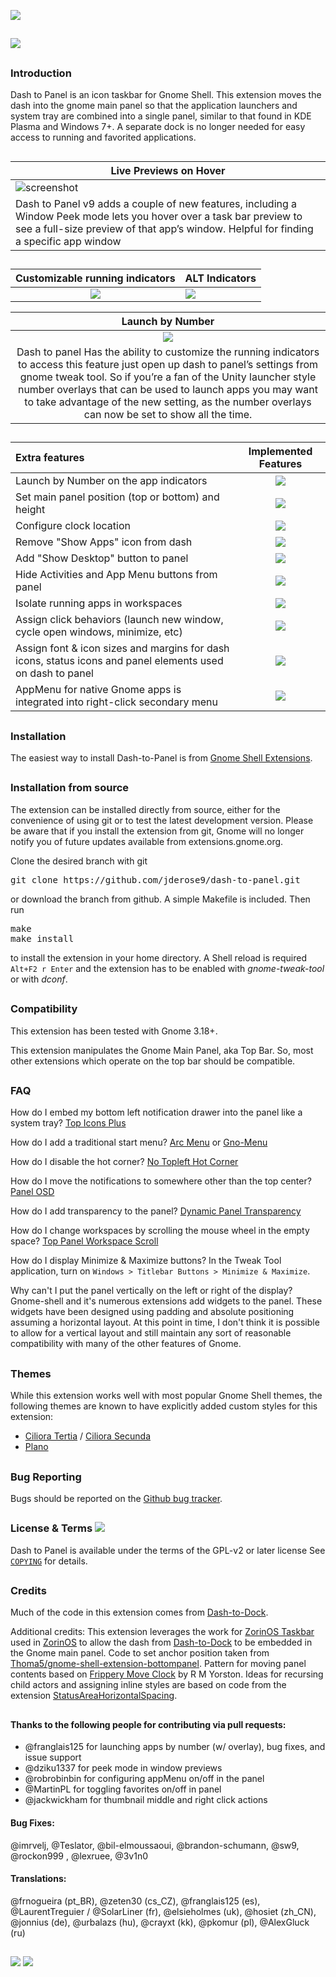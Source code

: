![](https://github.com/LinxGem33/Neon/blob/master/artwork/dash-to-dock-wide-banner2.png?raw=true)
##
![](https://github.com/LinxGem33/Neon/blob/master/artwork/dtp-new-main-pic.png?raw=true)

## 
### Introduction

Dash to Panel is an icon taskbar for Gnome Shell. This extension moves the dash into the gnome main panel so that the application launchers and system tray are combined into a single panel, similar to that found in KDE Plasma and Windows 7+. A separate dock is no longer needed for easy access to running and favorited applications.
##

|Live Previews on Hover|
|-----|
|![screenshot](https://github.com/LinxGem33/Neon/blob/master/artwork/previews.gif?raw=true)|
|Dash to Panel v9 adds a couple of new features, including a Window Peek mode lets you hover over a task bar preview to see a full-size preview of that app’s window. Helpful for finding a specific app window|
##

|Customizable running indicators|ALT Indicators|
|:-----:|-----|
|![](https://github.com/LinxGem33/Neon/blob/master/artwork/indicators.png?raw=true)|![](https://github.com/LinxGem33/Neon/blob/master/artwork/indicators.svg3.png?raw=true)|

|Launch by Number|
|:-----:|
|![](https://github.com/LinxGem33/Neon/blob/master/artwork/indicators-num.png?raw=true)|
|Dash to panel Has the ability to customize the running indicators to access this feature just open up dash to panel’s settings from gnome tweak tool. So if you’re a fan of the Unity launcher style number overlays that can be used to launch apps you may want to take advantage of the new setting, as the number overlays can now be set to show all the time.|
##

|Extra features|Implemented Features|
|:-----|:-----:|
|Launch by Number on the app indicators|![](https://github.com/LinxGem33/Neon/blob/master/artwork/done.svg.png?raw=true)|
|Set main panel position (top or bottom) and height|![](https://github.com/LinxGem33/Neon/blob/master/artwork/done.svg.png?raw=true)|
|Configure clock location|![](https://github.com/LinxGem33/Neon/blob/master/artwork/done.svg.png?raw=true)|
|Remove "Show Apps" icon from dash|![](https://github.com/LinxGem33/Neon/blob/master/artwork/done.svg.png?raw=true)|
|Add "Show Desktop" button to panel|![](https://github.com/LinxGem33/Neon/blob/master/artwork/done.svg.png?raw=true)|
|Hide Activities and App Menu buttons from panel|![](https://github.com/LinxGem33/Neon/blob/master/artwork/done.svg.png?raw=true)|
|Isolate running apps in workspaces|![](https://github.com/LinxGem33/Neon/blob/master/artwork/done.svg.png?raw=true)|
|Assign click behaviors (launch new window, cycle open windows, minimize, etc)|![](https://github.com/LinxGem33/Neon/blob/master/artwork/done.svg.png?raw=true)|
|Assign font & icon sizes and margins for dash icons, status icons and panel elements used on dash to panel|![](https://github.com/LinxGem33/Neon/blob/master/artwork/done.svg.png?raw=true)|
|AppMenu for native Gnome apps is integrated into right-click secondary menu|![](https://github.com/LinxGem33/Neon/blob/master/artwork/done.svg.png?raw=true)|

##
### Installation

The easiest way to install Dash-to-Panel is from [Gnome Shell Extensions](https://extensions.gnome.org/extension/1160/dash-to-panel/).

## 
### Installation from source

The extension can be installed directly from source, either for the convenience of using git or to test the latest development version. Please be aware that if you install the extension from git, Gnome will no longer notify you of future updates available from extensions.gnome.org.

Clone the desired branch with git
<pre>git clone https://github.com/jderose9/dash-to-panel.git</pre>
or download the branch from github. A simple Makefile is included. Then run
<pre>make
make install
</pre>
to install the extension in your home directory. A Shell reload is required <code>Alt+F2 r Enter</code> and the extension has to be enabled  with *gnome-tweak-tool* or with *dconf*.

## 
### Compatibility

This extension has been tested with Gnome 3.18+.

This extension manipulates the Gnome Main Panel, aka Top Bar. So, most other extensions which operate on the top bar should be compatible.

## 
### FAQ

How do I embed my bottom left notification drawer into the panel like a system tray? [Top Icons Plus](https://extensions.gnome.org/extension/1031/topicons)

How do I add a traditional start menu? [Arc Menu](https://extensions.gnome.org/extension/1228/arc-menu/) or [Gno-Menu](https://extensions.gnome.org/extension/608/gnomenu/)

How do I disable the hot corner? [No Topleft Hot Corner](https://extensions.gnome.org/extension/118/no-topleft-hot-corner)

How do I move the notifications to somewhere other than the top center? [Panel OSD](https://extensions.gnome.org/extension/708/panel-osd)

How do I add transparency to the panel? [Dynamic Panel Transparency](https://extensions.gnome.org/extension/1011/dynamic-panel-transparency/)

How do I change workspaces by scrolling the mouse wheel in the empty space? [Top Panel Workspace Scroll](https://extensions.gnome.org/extension/701/top-panel-workspace-scroll/)

How do I display Minimize & Maximize buttons? In the Tweak Tool application, turn on `Windows > Titlebar Buttons > Minimize & Maximize`.

Why can't I put the panel vertically on the left or right of the display? Gnome-shell and it's numerous extensions add widgets to the panel. These widgets have been designed using padding and absolute positioning assuming a horizontal layout. At this point in time, I don't think it is possible to allow for a vertical layout and still maintain any sort of reasonable compatibility with many of the other features of Gnome.

## 
### Themes
While this extension works well with most popular Gnome Shell themes, the following themes are known to have explicitly added custom styles for this extension:
- [Ciliora Tertia](https://github.com/zagortenay333/ciliora-tertia-shell) / [Ciliora Secunda](https://github.com/zagortenay333/ciliora-secunda-shell)
- [Plano](https://github.com/lassekongo83/plano-theme)

## 
### Bug Reporting

Bugs should be reported on the [Github bug tracker](https://github.com/jderose9/dash-to-panel/issues).

## 
### License & Terms ![](https://github.com/LinxGem33/IP-Finder/blob/master/screens/Copyleft-16.png?raw=true)

Dash to Panel is available under the terms of the GPL-v2 or later license See [`COPYING`](https://github.com/jderose9/dash-to-panel/blob/master/COPYING) for details.

## 
### Credits

Much of the code in this extension comes from [Dash-to-Dock](https://micheleg.github.io/dash-to-dock/index.html).

Additional credits: This extension leverages the work for [ZorinOS Taskbar](https://github.com/ZorinOS/zorin-taskbar) used in [ZorinOS](https://zorinos.com/) to allow the dash from [Dash-to-Dock](https://micheleg.github.io/dash-to-dock/index.html) to be embedded in the Gnome main panel.
Code to set anchor position taken from [Thoma5/gnome-shell-extension-bottompanel](https://github.com/Thoma5/gnome-shell-extension-bottompanel).
Pattern for moving panel contents based on [Frippery Move Clock](http://frippery.org/extensions/) by R M Yorston.
Ideas for recursing child actors and assigning inline styles are based on code from the extension [StatusAreaHorizontalSpacing](https://bitbucket.org/mathematicalcoffee/status-area-horizontal-spacing-gnome-shell-extension).
##

#### Thanks to the following people for contributing via pull requests:

- @franglais125 for launching apps by number (w/ overlay), bug fixes, and issue support
- @dziku1337 for peek mode in window previews
- @robrobinbin for configuring appMenu on/off in the panel
- @MartinPL for toggling favorites on/off in panel
- @jackwickham for thumbnail middle and right click actions

#### Bug Fixes: 
@imrvelj, @Teslator, @bil-elmoussaoui, @brandon-schumann, @sw9, @rockon999 , @lexruee, @3v1n0

#### Translations: 
@frnogueira (pt_BR), @zeten30 (cs_CZ), @franglais125 (es), @LaurentTreguier / @SolarLiner (fr), @elsieholmes (uk), @hosiet (zh\_CN), @jonnius (de), @urbalazs (hu), @crayxt (kk), @pkomur (pl), @AlexGluck (ru)
##
 ![](https://img.shields.io/badge/Language-JavaScript-yellow.svg) ![](https://img.shields.io/badge/Licence-GPL--2.0-blue.svg)
